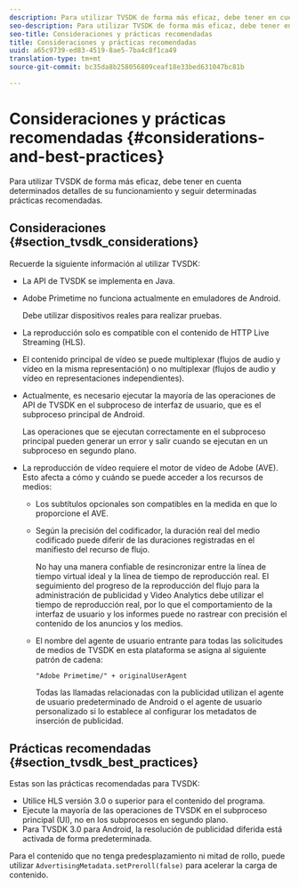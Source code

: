 ```yaml
---
description: Para utilizar TVSDK de forma más eficaz, debe tener en cuenta determinados detalles de su funcionamiento y seguir determinadas prácticas recomendadas.
seo-description: Para utilizar TVSDK de forma más eficaz, debe tener en cuenta determinados detalles de su funcionamiento y seguir determinadas prácticas recomendadas.
seo-title: Consideraciones y prácticas recomendadas
title: Consideraciones y prácticas recomendadas
uuid: a65c9739-ed83-4519-8ae5-7ba4c8f1ca49
translation-type: tm+mt
source-git-commit: bc35da8b258056809ceaf18e33bed631047bc81b

---
```



# Consideraciones y prácticas recomendadas {#considerations-and-best-practices}

Para utilizar TVSDK de forma más eficaz, debe tener en cuenta determinados detalles de su funcionamiento y seguir determinadas prácticas recomendadas.

## Consideraciones {#section_tvsdk_considerations}

Recuerde la siguiente información al utilizar TVSDK:

* La API de TVSDK se implementa en Java.
* Adobe Primetime no funciona actualmente en emuladores de Android.

   Debe utilizar dispositivos reales para realizar pruebas.
* La reproducción solo es compatible con el contenido de HTTP Live Streaming (HLS).
* El contenido principal de vídeo se puede multiplexar (flujos de audio y vídeo en la misma representación) o no multiplexar (flujos de audio y vídeo en representaciones independientes).
* Actualmente, es necesario ejecutar la mayoría de las operaciones de API de TVSDK en el subproceso de interfaz de usuario, que es el subproceso principal de Android.

   Las operaciones que se ejecutan correctamente en el subproceso principal pueden generar un error y salir cuando se ejecutan en un subproceso en segundo plano.
* La reproducción de vídeo requiere el motor de vídeo de Adobe (AVE). Esto afecta a cómo y cuándo se puede acceder a los recursos de medios:

   * Los subtítulos opcionales son compatibles en la medida en que lo proporcione el AVE.
   * Según la precisión del codificador, la duración real del medio codificado puede diferir de las duraciones registradas en el manifiesto del recurso de flujo.

      No hay una manera confiable de resincronizar entre la línea de tiempo virtual ideal y la línea de tiempo de reproducción real. El seguimiento del progreso de la reproducción del flujo para la administración de publicidad y Video Analytics debe utilizar el tiempo de reproducción real, por lo que el comportamiento de la interfaz de usuario y los informes puede no rastrear con precisión el contenido de los anuncios y los medios.
   * El nombre del agente de usuario entrante para todas las solicitudes de medios de TVSDK en esta plataforma se asigna al siguiente patrón de cadena:

      ```
      "Adobe Primetime/" + originalUserAgent
      ```

      Todas las llamadas relacionadas con la publicidad utilizan el agente de usuario predeterminado de Android o el agente de usuario personalizado si lo establece al configurar los metadatos de inserción de publicidad.

## Prácticas recomendadas {#section_tvsdk_best_practices}

Estas son las prácticas recomendadas para TVSDK:

* Utilice HLS versión 3.0 o superior para el contenido del programa.
* Ejecute la mayoría de las operaciones de TVSDK en el subproceso principal (UI), no en los subprocesos en segundo plano.
* Para TVSDK 3.0 para Android, la resolución de publicidad diferida está activada de forma predeterminada.

Para el contenido que no tenga predesplazamiento ni mitad de rollo, puede utilizar `AdvertisingMetadata.setPreroll(false)` para acelerar la carga de contenido.